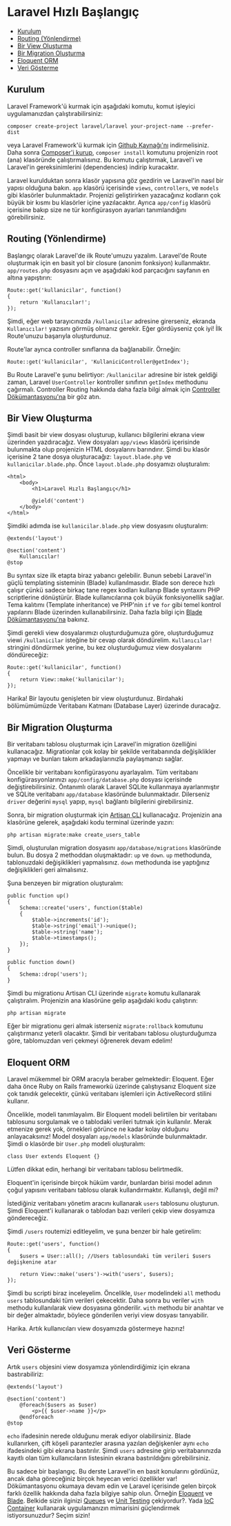 # Laravel Hızlı Başlangıç

- [Kurulum](#kurulum)
- [Routing (Yönlendirme)](#routing)
- [Bir View Oluşturma](#bir-view-olusturma)
- [Bir Migration Oluşturma](#bir-migration-olusturma)
- [Eloquent ORM](#eloquent-orm)
- [Veri Gösterme](#veri-gosterme)

<a name="kurulum"></a>
## Kurulum

Laravel Framework'ü kurmak için aşağıdaki komutu, komut işleyici uygulamanızdan çalıştırabilirsiniz:

	composer create-project laravel/laravel your-project-name --prefer-dist

veya Laravel Framework'ü kurmak için [Github Kaynağı'nı](https://github.com/laravel/laravel/archive/master.zip) indirmelisiniz. Daha sonra [Composer'i kurup](http://getcomposer.org), `composer install` komutunu projenizin root (ana) klasöründe çalıştırmalısınız. Bu komutu çalıştırmak, Laravel'i ve Laravel'in gereksinimlerini (dependencies) indirip kuracaktır.

Laravel kurulduktan sonra klasör yapısına göz gezdirin ve Laravel'in nasıl bir yapısı olduğuna bakın. `app` klasörü içerisinde `views`, `controllers`, ve `models` gibi klasörler bulunmaktadır. Projenizi geliştirirken yazacağınız kodların çok büyük bir kısmı bu klasörler içine yazılacaktır. Ayrıca `app/config` klasörü içerisine bakıp size ne tür konfigürasyon ayarları tanımlandığını görebilirsiniz.

<a name="routing"></a>
## Routing (Yönlendirme)

Başlangıç olarak Laravel'de ilk Route'umuzu yazalım. Laravel'de Route oluşturmak için en basit yol bir closure (anonim fonksiyon) kullanmaktır. `app/routes.php` dosyasını açın ve aşağıdaki kod parçacığını sayfanın en altına yapıştırın:

	Route::get('kullanicilar', function()
	{
		return 'Kullanıcılar!';
	});

Şimdi, eğer web tarayıcınızda `/kullanicilar` adresine girerseniz, ekranda `Kullanıcılar!` yazısını görmüş olmanız gerekir. Eğer gördüyseniz çok iyi! İlk Route'unuzu başarıyla oluşturdunuz.

Route'lar ayrıca controller sınıflarına da bağlanabilir. Örneğin:

	Route::get('kullanicilar', 'KullaniciController@getIndex');

Bu Route Laravel'e şunu belirtiyor: `/kullanicilar` adresine bir istek geldiği zaman, Laravel `UserController` kontroller sınıfının `getIndex` methodunu çağırmalı. Controller Routing hakkında daha fazla bilgi almak için [Controller Dökümantasyonu'na](/docs/controllers) bir göz atın.

<a name="bir-view-olusturma"></a>
## Bir View Oluşturma

Şimdi basit bir view dosyası oluşturup, kullanıcı bilgilerini ekrana view üzerinden yazdıracağız. View dosyaları `app/views` klasörü içerisinde bulunmakta olup projenizin HTML dosyalarını barındırır. Şimdi bu klasör içerisine 2 tane dosya oluşturacağız: `layout.blade.php` ve `kullanicilar.blade.php`. Önce `layout.blade.php` dosyamızı oluşturalım:

	<html>
		<body>
			<h1>Laravel Hızlı Başlangıç</h1>

			@yield('content')
		</body>
	</html>

Şimdiki adımda ise `kullanicilar.blade.php` view dosyasını oluşturalım:

	@extends('layout')

	@section('content')
		Kullanıcılar!
	@stop

Bu syntax size ilk etapta biraz yabancı gelebilir. 
Bunun sebebi Laravel'in güçlü templating sisteminin (Blade) kullanılmasıdır. Blade son derece hızlı çalışır çünkü sadece birkaç tane regex kodları kullanıp Blade syntaxını PHP scriptlerine dönüştürür. Blade kullanıcılarına çok büyük fonksiyonellik sağlar. Tema kalıtımı (Template inheritance) ve PHP'nin `if` ve `for` gibi temel kontrol yapılarını Blade üzerinden kullanabilirsiniz. Daha fazla bilgi için [Blade Dökümantasyonu'na](/docs/templates) bakınız.

Şimdi gerekli view dosyalarımızı oluşturduğumuza göre, oluşturduğumuz viewi `/kullanicilar` isteğine bir cevap olarak döndürelim. `Kullanıcılar!` stringini döndürmek yerine, bu kez oluşturduğumuz view dosyalarını döndüreceğiz:

	Route::get('kullanicilar', function()
	{
		return View::make('kullanicilar');
	});

Harika! Bir layoutu genişleten bir view oluşturdunuz. Birdahaki bölümümümüzde Veritabanı Katmanı (Database Layer) üzerinde duracağız.

<a name="bir-migration-olusturma"></a>
## Bir Migration Oluşturma

Bir veritabanı tablosu oluşturmak için Laravel'in migration özelliğini kullanacağız. Migrationlar çok kolay bir şekilde veritabanında değişiklikler yapmayı ve bunları takım arkadaşlarınızla paylaşmanızı sağlar.

Öncelikle bir veritabanı konfigürasyonu ayarlayalım. Tüm veritabanı konfigürasyonlarınızı `app/config/database.php` dosyası içerisinde değiştirebilirsiniz. Öntanımlı olarak Laravel SQLite kullanmaya ayarlanmıştır ve SQLite veritabanı `app/database` klasöründe bulunmaktadır. Dilerseniz `driver` değerini `mysql` yapıp, `mysql` bağlantı bilgilerini girebilirsiniz.

Sonra, bir migration oluşturmak için [Artisan CLI](/docs/artisan) kullanacağız. Projenizin ana klasörüne gelerek, aşağıdaki kodu terminal üzerinde yazın:

	php artisan migrate:make create_users_table

Şimdi, oluşturulan migration dosyasını `app/database/migrations` klasöründe bulun. Bu dosya 2 methoddan oluşmaktadır: `up` ve `down`. `up` methodunda, tablonuzdaki değişiklikleri yapmalısınız. `down` methodunda ise yaptığınız değişiklikleri geri almalısınız.

Şuna benzeyen bir migration oluşturalım:

	public function up()
	{
		Schema::create('users', function($table)
		{
			$table->increments('id');
			$table->string('email')->unique();
			$table->string('name');
			$table->timestamps();
		});
	}

	public function down()
	{
		Schema::drop('users');
	}

Şimdi bu migrationu Artisan CLI üzerinde `migrate` komutu kullanarak çalıştıralım. Projenizin ana klasörüne gelip aşağıdaki kodu çalıştırın:

	php artisan migrate

Eğer bir migrationu geri almak isterseniz `migrate:rollback` komutunu çalıştırmanız yeterli olacaktır. Şimdi bir veritabanı tablosu oluşturduğumza göre, tablomuzdan veri çekmeyi öğrenerek devam edelim!

<a name="eloquent-orm"></a>
## Eloquent ORM

Laravel mükemmel bir ORM aracıyla beraber gelmektedir: Eloquent. 
Eğer daha önce Ruby on Rails frameworkü üzerinde çalıştıysanız Eloquent size çok tanıdık gelecektir, çünkü veritabanı işlemleri için ActiveRecord stilini kullanır.

Öncelikle, modeli tanımlayalım. Bir Eloquent modeli belirtilen bir veritabanı tablosunu sorgulamak ve o tablodaki verileri tutmak için kullanılır.
Merak etmenize gerek yok, örnekleri görünce ne kadar kolay olduğunu anlayacaksınız! Model dosyaları `app/models` klasöründe bulunmaktadır. Şimdi o klasörde bir `User.php` modeli oluşturalım:

	class User extends Eloquent {}

Lütfen dikkat edin, herhangi bir veritabanı tablosu belirtmedik.

Eloquent'in içerisinde birçok hüküm vardır, bunlardan birisi model adının çoğul yapısını veritabanı tablosu olarak kullandırmaktır. Kullanışlı, değil mi?

İstediğiniz veritabanı yönetim aracını kullanarak `users` tablosunu oluşturun. Şimdi Eloquent'i kullanarak o tablodan bazı verileri çekip view dosyamıza göndereceğiz.

Şimdi `/users` routemizi editleyelim, ve şuna benzer bir hale getirelim:

	Route::get('users', function()
	{
		$users = User::all(); //Users tablosundaki tüm verileri $users değişkenine atar

		return View::make('users')->with('users', $users);
	});

Şimdi bu scripti biraz inceleyelim. Öncelikle, `User` modelindeki `all` methodu `users` tablosundaki tüm verileri çekecektir. Daha sonra bu veriler `with` methodu kullanılarak view dosyasına gönderilir. `with` methodu bir anahtar ve bir değer almaktadır, böylece gönderilen veriyi view dosyası tanıyabilir.

Harika. Artık kullanıcıları view dosyamızda göstermeye hazırız!

<a name="veri-gosterme"></a>
## Veri Gösterme

Artık `users` objesini view dosyamıza yönlendirdiğimiz için ekrana bastırabiliriz:

	@extends('layout')

	@section('content')
		@foreach($users as $user)
			<p>{{ $user->name }}</p>
		@endforeach
	@stop

`echo` ifadesinin nerede olduğunu merak ediyor olabilirsiniz. Blade kullanırken, çift köşeli parantezler arasına yazılan değişkenler aynı `echo` ifadesindeki gibi ekrana bastırılır. Şimdi `users` adresine girip veritabanınızda kayıtlı olan tüm kullanıcıların listesinin ekrana bastırıldığını görebilirsiniz.

Bu sadece bir başlangıç. Bu derste Laravel'in en basit konularını gördünüz, ancak daha göreceğiniz birçok heyecan verici özellikler var! Dökümantasyonu okumaya devam edin ve Laravel içerisinde gelen birçok farklı özellik hakkında daha fazla bilgiye sahip olun. Örneğin [Eloquent](/docs/eloquent) ve [Blade](/docs/templates). Belkide sizin ilginizi [Queues](/docs/queues) ve [Unit Testing](/docs/testing) çekiyordur?. Yada [IoC Container](/docs/ioc) kullanarak uygulamanızın mimarisini güçlendirmek istiyorsunuzdur? Seçim sizin!
